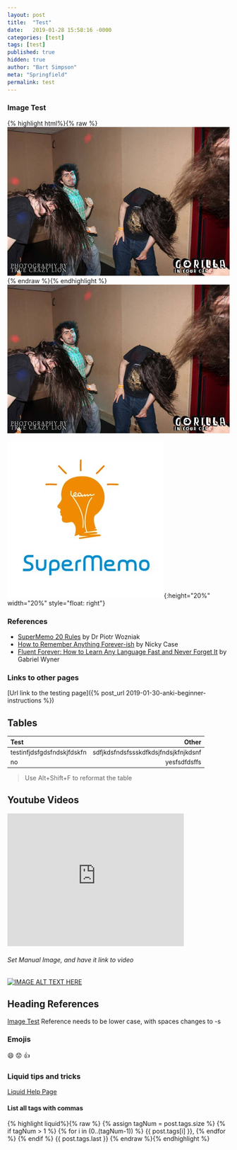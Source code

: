 ```yaml
---
layout: post
title:  "Test"
date:   2019-01-28 15:58:16 -0000
categories: [test]
tags: [test]
published: true
hidden: true
author: "Bart Simpson"
meta: "Springfield"
permalink: test
---
```




### Image Test

{% highlight html%}{% raw %}
![Test](/assets/GetOnMyLevel.jpg)
{% endraw %}{% endhighlight %}
![Test](/assets/GetOnMyLevel.jpg)


![Image](/assets/SuperMemo.png){:height="20%" width="20%" style="float: right"}


### References

- [SuperMemo 20 Rules][SuperMemo20Rules] by Dr Piotr Wozniak
- [How to Remember Anything Forever-ish][NCaseRemember] by Nicky Case
- [Fluent Forever: How to Learn Any Language Fast and Never Forget It][FluentForever] by Gabriel Wyner


[SuperMemo20Rules]: https://www.supermemo.com/en/articles/20rules
[NCaseRemember]: https://ncase.me/remember/
[FluentForever]: https://www.goodreads.com/book/show/19661852-fluent-forever


### Links to other pages

[Url link to the testing page]({% post_url 2019-01-30-anki-beginner-instructions %})



## Tables

| Test                       |                                Other |
| :------------------------- | -----------------------------------: |
| testinfjdsfgdsfndskjfdskfn | sdfjkdsfndsfssskdfkdsjfndsjkfnjkdsnf |
| no                         |                         yesfsdfdsffs |

>Use Alt+Shift+F to reformat the table



## Youtube Videos

<iframe width="400" height="300" src="https://www.youtube.com/embed/QS2G-k2hQyg" frameborder="0" allow="accelerometer; autoplay; encrypted-media; gyroscope; picture-in-picture" allowfullscreen></iframe>

###### Set Manual Image, and have it link to video
[![IMAGE ALT TEXT HERE](http://img.youtube.com/vi/YOUTUBE_VIDEO_ID_HERE/0.jpg)](https://www.youtube.com/watch?v=QS2G-k2hQyg&yt%3Acc=on)


## Heading References

[Image Test](#image-test)
Reference needs to be lower case, with spaces changes to -s



### Emojis
:smile: :worried: :+1:


### Liquid tips and tricks

[Liquid Help Page][Liquid]

[Liquid]: https://github.com/Shopify/liquid/wiki/Liquid-for-Designers

#### List all tags with commas
{% highlight liquid%}{% raw %}
    {% assign tagNum = post.tags.size %}
    {% if tagNum > 1 %} {% for i in (0..(tagNum-1)) %}
        {{ post.tags[i] }},
    {% endfor %} {% endif %}
    {{ post.tags.last }}
{% endraw %}{% endhighlight %}